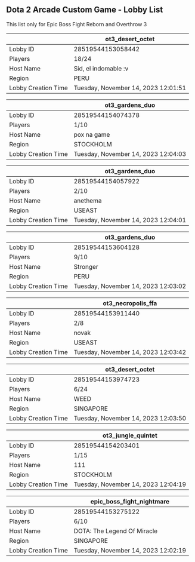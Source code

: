 ## Dota 2 Arcade Custom Game - Lobby List

This list only for Epic Boss Fight Reborn and Overthrow 3

|  | ot3_desert_octet |
| ------ | ------ |
| Lobby ID | 28519544153058442 |
| Players | 18/24 |
| Host Name | Sid, el indomable :v |
| Region | PERU |
| Lobby Creation Time | Tuesday, November 14, 2023 12:01:51 |


|  | ot3_gardens_duo |
| ------ | ------ |
| Lobby ID | 28519544154074378 |
| Players | 1/10 |
| Host Name | pox na game |
| Region | STOCKHOLM |
| Lobby Creation Time | Tuesday, November 14, 2023 12:04:03 |


|  | ot3_gardens_duo |
| ------ | ------ |
| Lobby ID | 28519544154057922 |
| Players | 2/10 |
| Host Name | anethema |
| Region | USEAST |
| Lobby Creation Time | Tuesday, November 14, 2023 12:04:01 |


|  | ot3_gardens_duo |
| ------ | ------ |
| Lobby ID | 28519544153604128 |
| Players | 9/10 |
| Host Name | Stronger |
| Region | PERU |
| Lobby Creation Time | Tuesday, November 14, 2023 12:03:02 |


|  | ot3_necropolis_ffa |
| ------ | ------ |
| Lobby ID | 28519544153911440 |
| Players | 2/8 |
| Host Name | novak |
| Region | USEAST |
| Lobby Creation Time | Tuesday, November 14, 2023 12:03:42 |


|  | ot3_desert_octet |
| ------ | ------ |
| Lobby ID | 28519544153974723 |
| Players | 6/24 |
| Host Name | WEED |
| Region | SINGAPORE |
| Lobby Creation Time | Tuesday, November 14, 2023 12:03:50 |


|  | ot3_jungle_quintet |
| ------ | ------ |
| Lobby ID | 28519544154203401 |
| Players | 1/15 |
| Host Name | 111 |
| Region | STOCKHOLM |
| Lobby Creation Time | Tuesday, November 14, 2023 12:04:19 |


|  | epic_boss_fight_nightmare |
| ------ | ------ |
| Lobby ID | 28519544153275122 |
| Players | 6/10 |
| Host Name | DOTA: The Legend Of Miracle |
| Region | SINGAPORE |
| Lobby Creation Time | Tuesday, November 14, 2023 12:02:19 |


